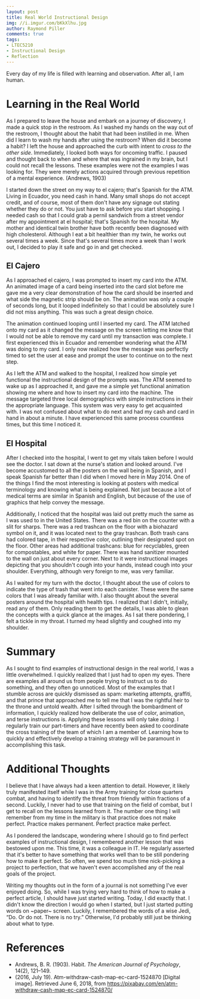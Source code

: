 ```yaml
---
layout: post
title: Real World Instructional Design
img: //i.imgur.com/bKkXlhu.jpg
author: Raymond Piller
comments: true
tags:
- LTEC5210
- Instructional Design
- Reflection
---
```

Every day of my life is filled with learning and observation. After all, I am human.

# Learning in the Real World

As I prepared to leave the house and embark on a journey of discovery, I made a quick stop in the restroom.
As I washed my hands on the way out of the restroom, I thought about the habit that had been instilled in me.
When did I learn to wash my hands after using the restroom?
When did it become a habit?
I left the house and approached the curb with intent to *cross to the other side*.
Immediately, I looked both ways for oncoming traffic.
I paused and thought back to when and where that was ingrained in my brain, but I could not recall the lessons.
These examples were not the examples I was looking for.
They were merely actions acquired through previous repetition of a mental experience. (Andrews, 1903)

I started down the street on my way to el cajero; that's Spanish for the ATM.
Living in Ecuador, you need cash in hand.
Many small shops do not accept credit, and of course, most of them don't have any signage out stating whether they do or not.
You just have to ask before you start shopping.
I needed cash so that I could grab a pernil sandwich from a street vendor after my appointment at el hospital; that's Spanish for the hospital.
My mother and identical twin brother have both recently been diagnosed with high cholesterol.
Although I eat a bit healthier than my twin, he works out several times a week.
Since that's several times more a week than I work out, I decided to play it safe and go in and get checked.

## El Cajero

As I approached el cajero, I was prompted to insert my card into the ATM.
An animated image of a card being inserted into the card slot before me gave me a very clear demonstration of how the card should be inserted and what side the magnetic strip should be on.
The animation was only a couple of seconds long, but it looped indefinitely so that I could be absolutely sure I did not miss anything.
This was such a great design choice.

The animation continued looping until I inserted my card.
The ATM latched onto my card as it changed the message on the screen letting me know that I would not be able to remove my card until my transaction was complete.
I first experienced this in Ecuador and remember wondering what the ATM was doing to my card.
I only now realized how the message was perfectly timed to set the user at ease and prompt the user to continue on to the next step.

As I left the ATM and walked to the hospital, I realized how simple yet functional the instructional design of the prompts was.
The ATM seemed to wake up as I approached it, and gave me a simple yet functional animation showing me where and how to insert my card into the machine.
The message targeted three local demographics with simple instructions in their the appropriate language.
This system was very easy to get acquainted with.
I was not confused about what to do next and had my cash and card in hand in about a minute.
I have experienced this same process countless times, but this time I noticed it.

## El Hospital

After I checked into the hospital, I went to get my vitals taken before I would see the doctor.
I sat down at the nurse's station and looked around.
I've become accustomed to all the posters on the wall being in Spanish, and I speak Spanish far better than I did when I moved here in May 2014.
One of the things I find the most interesting is looking at posters with medical terminology and knowing what is being explained.
Not just because a lot of medical terms are similar in Spanish and English, but because of the use of graphics that help convey the message.

Additionally, I noticed that the hospital was laid out pretty much the same as I was used to in the United States.
There was a red bin on the counter with a slit for sharps.
There was a red trashcan on the floor with a biohazard symbol on it, and it was located next to the gray trashcan.
Both trash cans had colored tape, in their respective color, outlining their designated spot on the floor.
Other areas had additional trashcans: blue for recyclables, green for compostables, and white for paper.
There was hand sanitizer mounted to the wall on just about every corner.
Next to it were instructional images depicting that you shouldn't cough into your hands, instead cough into your shoulder.
Everything, although very foreign to me, was very familiar.

As I waited for my turn with the doctor, I thought about the use of colors to indicate the type of trash that went into each canister.
These were the same colors that I was already familiar with.
I also thought about the several posters around the hospital with health tips.
I realized that I didn't, initially, read any of them.
Only reading them to get the details, I was able to glean the concepts with a quick glance at the images.
As I sat there pondering, I felt a tickle in my throat.
I turned my head slightly and coughed into my shoulder.

# Summary

As I sought to find examples of instructional design in the real world, I was a little overwhelmed.
I quickly realized that I just had to open my eyes.
There are examples all around us from people trying to instruct us to do something, and they often go unnoticed.
Most of the examples that I stumble across are quickly dismissed as spam: marketing attempts, graffiti, and that prince that approached me to tell me that I was the rightful heir to the throne and untold wealth.
After I sifted through the bombardment of information, I quickly realized how deliberate the use of color, animation, and terse instructions is.
Applying these lessons will only take *doing*.
I regularly train our part-timers and have recently been asked to coordinate the cross training of the team of which I am a member of.
Learning how to quickly and effectively develop a training strategy will be paramount in accomplishing this task.

# Additional Thoughts

I believe that I have always had a keen attention to detail.
However, it likely truly manifested itself while I was in the Army training for close quarters combat, and having to identify the threat from friendly within fractions of a second.
Luckily, I never had to use that training on the field of combat, but I get to recall on the lessons learned from it.
The number one thing I will remember from my time in the military is that practice does not make perfect.
Practice makes permanent.
Perfect practice make perfect.

As I pondered the landscape, wondering where I should go to find perfect examples of instructional design, I remembered another lesson that was bestowed upon me.
This time, it was a colleague in IT.
He regularly asserted that it's better to have something that works well than to be still pondering how to make it perfect.
So often, we spend too much time nick-picking a project to perfection, that we haven't even accomplished any of the real goals of the project.

Writing my thoughts out in the form of a journal is not something I've ever enjoyed doing.
So, while I was trying very hard to think of how to make a perfect article, I should have just started writing.
Today, I did exactly that.
I didn't know the direction I would go when I started, but I just started putting words on ~paper~ screen.
Luckily, I remembered the words of a wise Jedi, “Do. Or do not. There is no try.”
Otherwise, I'd probably still just be thinking about what to type.

# References

- Andrews, B. R. (1903). Habit. *The American Journal of Psychology*, 14(2), 121–149.
- (2016, July 19). Atm-withdraw-cash-map-ec-card-1524870 [Digital image]. Retrieved June 6, 2018, from https://pixabay.com/en/atm-withdraw-cash-map-ec-card-1524870/